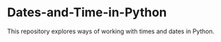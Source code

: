 # Dates-and-Time-in-Python
This repository explores ways of working with times and dates in Python. 
